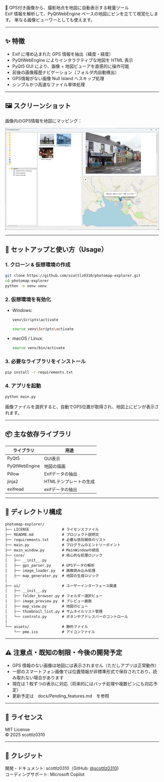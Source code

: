 📍 GPS付き画像から、撮影地点を地図に自動表示する軽量ツール  
Exif 情報を解析して、PyQtWebEngine ベースの地図にピンを立てて視覚化します。
単なる画像ビューワーとしても使えます。

---

## ✨ 特徴

- Exif に埋め込まれた GPS 情報を抽出（緯度・経度）
- PyQtWebEngine によりインタラクティブな地図を HTML 表示
- PyQt5 GUI により、画像 + 地図ビューアを直感的に操作可能
- 前後の画像履歴ナビゲーション（フォルダ内自動検出）
- GPS情報がない画像 Null Island へスキップ処理
- シンプルかつ高速なファイル単体処理

---

## 🖼️ スクリーンショット

画像内のGPS情報を地図にマッピング：

![スクリーンショット](docs/screenshot_dingle.jpg)

---

## 🚀 セットアップと使い方（Usage）

### 1. クローン & 仮想環境の作成

```bash
git clone https://github.com/scottlz0310/photomap-explorer.git
cd photomap-explorer
python -m venv venv
```

### 2. 仮想環境を有効化

- Windows:
  ```pwsh
  venv\Scripts\activate
  ```
  ```bash
  source venv\Scripts\activate
  ```

- macOS / Linux:
  ```bash
  source venv/bin/activate
  ```

### 3. 必要なライブラリをインストール

```bash
pip install -r requirements.txt
```

### 4. アプリを起動

```bash
python main.py
```

画像ファイルを選択すると、自動でGPS位置が取得され、地図上にピンが表示されます。

---

## 📦 主な依存ライブラリ

| ライブラリ | 用途 |
|--------------|------|
| PyQt5        | GUI表示 |
| PyQtWebEngine| 地図の描画
| Pillow       | Exifデータの抽出 |
| jinja2       | HTMLテンプレートの生成 |
| exifread     | exifデータの抽出
---

## 📁 ディレクトリ構成

```
photomap-explorer/
├── LICENSE               # ライセンスファイル
├── README.md             # プロジェクト説明文
├── requirements.txt      # 必要な依存関係のリスト
├── main.py               # プログラムのエントリーポイント
├── main_window.py        # MainWindowの統括
├── core/                 # 核心的な処理ロジック
│   ├── __init__.py
│   ├── gps_parser.py     # GPSデータの解析
│   ├── image_loader.py   # 画像読み込み処理
│   ├── map_generator.py  # 地図の生成ロジック
│
├── ui/                   # ユーザーインターフェース関連
│   ├── __init__.py
│   ├── folder_browser.py # フォルダー選択ビュー
│   ├── image_preview.py  # プレビュー画面
│   ├── map_view.py       # 地図のビュー
│   ├── thumbnail_list.py # サムネイルリスト管理
│   └── controls.py       # ボタンやアドレスバーのコントロール
│
└── assets/               # 静的ファイル
    └── pme.ico           # アイコンファイル
```

---

## ⚠️ 注意点・既知の制限・今後の開発予定

- GPS 情報のない画像は地図には表示されません（ただしアプリは正常動作）
- 一部のスマートフォン画像では位置情報が非標準形式で保存されており、読み取れない場合があります
- 現在は 1 枚ずつの表示に対応（将来的にはバッチ処理や複数ピンにも対応予定）
- 更新予定は　docs/Pending_features.md　を参照

---

## 📄 ライセンス

MIT License  
© 2025 scottlz0310

---

## 🙌 クレジット

開発・ドキュメント: scottlz0310（GitHub: [@scottlz0310](https://github.com/scottlz0310))  
コーディングサポート: Microsoft Copilot
